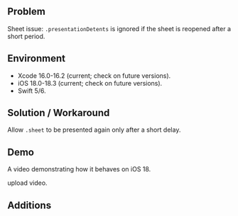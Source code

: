## Problem


Sheet issue: `.presentationDetents` is ignored if the sheet is reopened after a short period.


## Environment


- Xcode 16.0-16.2 (current; check on future versions).
- iOS 18.0-18.3 (current; check on future versions).
- Swift 5/6.


## Solution / Workaround


Allow `.sheet` to be presented again only after a short delay.


## Demo


A video demonstrating how it behaves on iOS 18.


upload video.


## Additions

